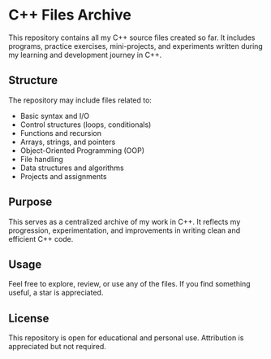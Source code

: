 # C++ Files Archive

This repository contains all my C++ source files created so far. It includes programs, practice exercises, mini-projects, and experiments written during my learning and development journey in C++.

## Structure

The repository may include files related to:
- Basic syntax and I/O
- Control structures (loops, conditionals)
- Functions and recursion
- Arrays, strings, and pointers
- Object-Oriented Programming (OOP)
- File handling
- Data structures and algorithms
- Projects and assignments

## Purpose

This serves as a centralized archive of my work in C++. It reflects my progression, experimentation, and improvements in writing clean and efficient C++ code.

## Usage

Feel free to explore, review, or use any of the files. If you find something useful, a star is appreciated.

## License

This repository is open for educational and personal use. Attribution is appreciated but not required.

